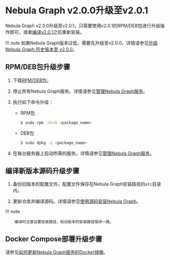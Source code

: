 # Nebula Graph v2.0.0升级至v2.0.1

Nebula Graph v2.0.0升级至v2.0.1，只需要使用v2.0.1的RPM/DEB包进行升级操作即可，或者[编译v2.0.1](2.compile-and-install-nebula-graph/1.install-nebula-graph-by-compiling-the-source-code.md)之后重新安装。

!!! note
    如果Nebula Graph版本过低，需要先升级至v2.0.0，详情请参见[升级 Nebula Graph 历史版本至 v2.0.0](3.upgrade-nebula-graph.md)。

## RPM/DEB包升级步骤

1. 下载[RPM/DEB包](https://github.com/vesoft-inc/nebula-graph/releases/tag/v2.0.1)。

2. 停止所有Nebula Graph服务。详情请参见[管理Nebula Graph服务](../2.quick-start/5.start-stop-service.md#_1)。

3. 执行如下命令升级：

   - RPM包

      ```bash
      $ sudo rpm -Uivh <package_name>
      ```

   - DEB包

      ```bash
      $ sudo dpkg -i <package_name>
      ```

4. 在每台服务器上启动所需的服务。详情请参见[管理Nebula Graph服务](../2.quick-start/5.start-stop-service.md#_1)。

## 编译新版本源码升级步骤

1. 备份旧版本的配置文件。配置文件保存在Nebula Graph安装路径的`etc`目录内。

2. 更新仓库并编译源码。详情请参见[使用源码安装Nebula Graph](2.compile-and-install-nebula-graph/1.install-nebula-graph-by-compiling-the-source-code.md)。

  !!! note

        编译时注意设置安装路径，和旧版本的安装路径保持一致。

## Docker Compose部署升级步骤

请参见[如何更新Nebula Graph服务的Docker镜像](../2.quick-start/2.deploy-nebula-graph-with-docker-compose.md#nebula_graphdocker)。